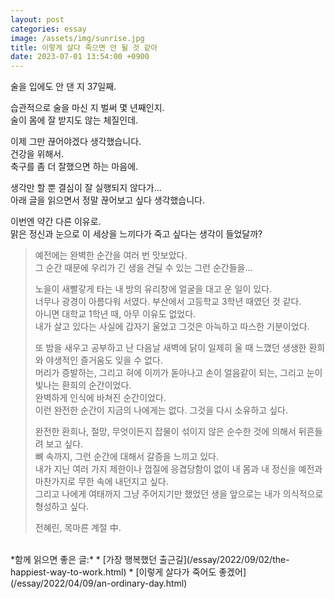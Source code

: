 ```yaml
---
layout: post
categories: essay
image: /assets/img/sunrise.jpg
title: 이렇게 살다 죽으면 안 될 것 같아
date: 2023-07-01 13:54:00 +0900
---
```


술을 입에도 안 댄 지 37일째.

습관적으로 술을 마신 지 벌써 몇 년째인지.  
술이 몸에 잘 받지도 않는 체질인데.

이제 그만 끊어야겠다 생각했습니다.  
건강을 위해서.  
축구를 좀 더 잘했으면 하는 마음에.  

생각만 할 뿐 결심이 잘 실행되지 않다가...  
아래 글을 읽으면서 정말 끊어보고 싶다 생각했습니다.

이번엔 약간 다른 이유로.  
맑은 정신과 눈으로 이 세상을 느끼다가 죽고 싶다는 생각이 들었달까?

> 예전에는 완벽한 순간을 여러 번 맛보았다.  
> 그 순간 때문에 우리가 긴 생을 견딜 수 있는 그런 순간들을...
>
> 노을이 새빨갛게 타는 내 방의 유리창에 얼굴을 대고 운 일이 있다.  
> 너무나 광경이 아름다워 서였다. 부산에서 고등학교 3학년 때였던 것 같다.  
> 아니면 대학교 1학년 때, 아무 이유도 없었다.  
> 내가 살고 있다는 사실에 갑자기 울었고 그것은 아늑하고 따스한 기분이었다.
> 
> 또 밤을 새우고 공부하고 난 다음날 새벽에 닭이 일제히 울 때 느꼈던 생생한 환희와 야생적인 즐거움도 잊을 수 없다.  
> 머리가 증발하는, 그리고 혀에 이끼가 돋아나고 손이 얼음같이 되는, 그리고 눈이 빛나는 환희의 순간이었다.  
> 완벽하게 인식에 바쳐진 순간이었다.  
> 이런 완전한 순간이 지금의 나에게는 없다. 그것을 다시 소유하고 싶다.
> 
> 완전한 환희나, 절망, 무엇이든지 잡물이 섞이지 않은 순수한 것에 의해서 뒤흔들려 보고 싶다.  
> 뼈 속까지, 그런 순간에 대해서 갈증을 느끼고 있다.  
> 내가 지닌 여러 가지 제한이나 껍질에 응겹당함이 없이 내 몸과 내 정신을 예전과 마찬가지로 무한 속에 내던지고 싶다.  
> 그리고 나에게 여태까지 그냥 주어지기만 했었던 생을 앞으로는 내가 의식적으로 형성하고 싶다.  
>
> 전혜린, 목마른 계절 中.

<br>
*함께 읽으면 좋은 글:*
* [가장 행복했던 출근길](/essay/2022/09/02/the-happiest-way-to-work.html)
* [이렇게 살다가 죽어도 좋겠어](/essay/2022/04/09/an-ordinary-day.html)